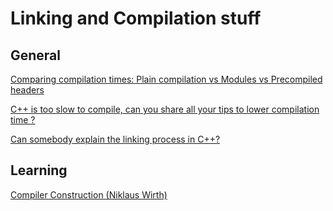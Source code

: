 # Linking and Compilation stuff

## General

[Comparing compilation times: Plain compilation vs Modules vs Precompiled headers](http://www.icce.rug.nl/documents/cplusplus/cplusplus07.html#l165)

[C++ is too slow to compile, can you share all your tips to lower compilation time ?](https://www.reddit.com/r/cpp/comments/hj66pd/c_is_too_slow_to_compile_can_you_share_all_your/)

[Can somebody explain the linking process in C++?](https://www.reddit.com/r/cpp/comments/gtk5lz/can_somebody_explain_the_linking_process_in_c/)

## Learning

[Compiler Construction (Niklaus Wirth)](https://inf.ethz.ch/personal/wirth/CompilerConstruction/index.html)
